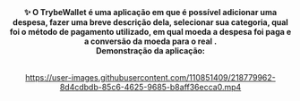 
<div align="center"> <strong>
✨ O TrybeWallet é uma aplicação em que é possível adicionar uma despesa, fazer uma breve descrição dela, selecionar sua categoria, qual foi o método de pagamento utilizado, em qual moeda a despesa foi paga e a conversão da moeda para o real . <br>
Demonstração da aplicação:<br><br>
 </strong>
 


https://user-images.githubusercontent.com/110851409/218779962-8d4cdbdb-85c6-4625-9685-b8aff36ecca0.mp4


 
</div>





